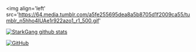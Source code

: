 <img align='left' src='https://64.media.tumblr.com/a5fe255695dea8a5b8705d1f2009ca55/tumblr_n5hho4IUAe1r922azo1_r1_500.gif'

[![StarkGang github stats](https://github-readme-stats.vercel.app/api?username=StarkGang)](https://github.com/Starkgang)

[![GitHub](https://img.shields.io/badge/dynamic/json?logo=github&label=GitHub+Followers&labelColor=282c34&color=181717&query=%24.data.totalSubs&url=https%3A%2F%2Fapi.spencerwoo.com%2Fsubstats%2F%3Fsource%3Dgithub%26queryKey%3DStarkgang&longCache=true)](https://github.com/Starkgang)

